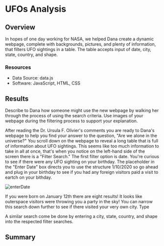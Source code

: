 # UFOs Analysis

## Overview
In hopes of one day working for NASA, we helped Dana create a dynamic webpage, complete with backgrounds, pictures, and plenty of information, that filters UFO sightings in a table. The table accepts input of date, city, state, country, and shape. 

### Resources
- Data Source: data.js
- Software: JavaScript, HTML, CSS

## Results
Describe to Dana how someone might use the new webpage by walking her through the process of using the search criteria. Use images of your webpage during the filtering process to support your explanation.

After reading the Dr. Ursula F. Olivier's comments you are ready to Dana's webpage to help you find your answer to the question, "Are we alone in the universe?" You scroll down on the webpage to reveal a long table that is full of information about UFO sightings. This seems like too much information to take in all at once, that's when you notice on the left-hand side of the screen there is a "Filter Search." The first filter option is date. You're curious to see if there were any UFO sighting on your birthday. The placeholder in the "Enter Date" box directs you to use the structure 1/10/2020 so go ahead and plug in your birthday to see if you had any foreign visitors paid a visit to eartch on your bithday. 

![enterDate](https://user-images.githubusercontent.com/109091887/195462455-29fe027d-a925-403c-9b20-2d28d896460a.PNG)

If you were born on January 12th there are eight results! It looks like outerspace visitors were throwing you a party in the sky! You can narrow this search down further to see if there visited your very own city. Type 

A similar search come be done by entering a city, state, country, and shape into the respected filter searches. 

## Summary
